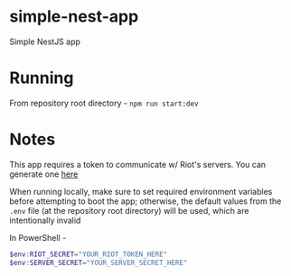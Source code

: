 # simple-nest-app

Simple NestJS app

# Running

From repository root directory - `npm run start:dev`

# Notes

This app requires a token to communicate w/ Riot's servers. You can generate one [here](https://developer.riotgames.com/)

When running locally, make sure to set required environment variables before attempting to boot the app; otherwise, the default values from the `.env` file (at the repository root directory) will be used, which are intentionally invalid

In PowerShell -

```PowerShell
$env:RIOT_SECRET="YOUR_RIOT_TOKEN_HERE"
$env:SERVER_SECRET="YOUR_SERVER_SECRET_HERE"
```

